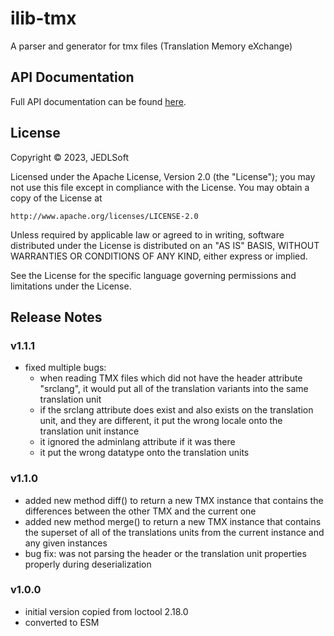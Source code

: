 # ilib-tmx

A parser and generator for tmx files (Translation Memory eXchange)

## API Documentation

Full API documentation can be found [here](./docs/ilibTmx.md).

## License

Copyright © 2023, JEDLSoft

Licensed under the Apache License, Version 2.0 (the "License");
you may not use this file except in compliance with the License.
You may obtain a copy of the License at

    http://www.apache.org/licenses/LICENSE-2.0

Unless required by applicable law or agreed to in writing, software
distributed under the License is distributed on an "AS IS" BASIS,
WITHOUT WARRANTIES OR CONDITIONS OF ANY KIND, either express or implied.

See the License for the specific language governing permissions and
limitations under the License.

## Release Notes

### v1.1.1

- fixed multiple bugs:
    - when reading TMX files which did not have the header
      attribute "srclang", it would put all of the translation
      variants into the same translation unit
    - if the srclang attribute does exist and also exists on
      the translation unit, and they are different, it put the
      wrong locale onto the translation unit instance
    - it ignored the adminlang attribute if it was there
    - it put the wrong datatype onto the translation units

### v1.1.0

- added new method diff() to return a new TMX instance that contains
  the differences between the other TMX and the current one
- added new method merge() to return a new TMX instance that contains
  the superset of all of the translations units from the current instance
  and any given instances
- bug fix: was not parsing the header or the translation unit properties
  properly during deserialization

### v1.0.0

- initial version copied from loctool 2.18.0
- converted to ESM

